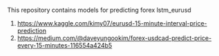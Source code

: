 This repository contains models for predicting forex
lstm_eurusd

1. https://www.kaggle.com/kimy07/eurusd-15-minute-interval-price-prediction
2. https://medium.com/@daveyungookim/forex-usdcad-predict-price-every-15-minutes-116554a424b5
